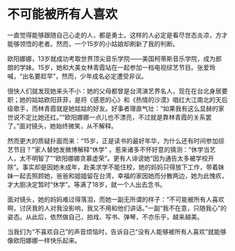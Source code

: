 # 不可能被所有人喜欢

一直觉得能够跟随自己心走的人，都是勇士。这样的人必定是看尽世态炎凉，方才能够领悟的老者。然而，一个15岁的小姑娘却刷新了我的判断。 

欧阳娜娜，13岁就成功考取世界顶尖音乐学院——美国柯蒂斯音乐学院，成为郎朗的学妹。15岁，她和大美女林青霞站在一起参加一档电视综艺节目。张爱玲喊，“出名要趁早”，然而，少年成名必定遭受非议。 

很快人们就发现她来头不小：她的父母都曾是台湾演艺界名人，现在在台北身居要职；她的姑姑欧阳菲菲，是将《感恩的心》和《热情的沙漠》唱红大江南北的天后级歌手，而林青霞就是她姑姑的好友。好事者理直气壮：“如果我有这么显赫的家世说不定比她还红。”“欧阳娜娜一点儿也不漂亮，不过就是靠林青霞的关系罢了。”面对镜头，她始终微笑，从不解释。 

然而更大的质疑扑面而来：“15岁，正是读书的最好年华，为什么还有时间参加综艺节目？”家人替她发微博解释“休学” 。惹来诸多不怀好意的猜测：“休学当艺人，太不明智了”“欧阳娜娜贪慕虚荣”。更有人诽谤她“因为通告太多被学校开除”。事实却是因她未成年，赴美求学不能住校，她的妈妈只得放下工作，带着妹妹一起去照顾她，爸爸和姐姐留在台湾，幸福的家因她而分散两边，她为此愧疚，才大胆决定暂时“休学”。等满了18岁，就一个人出去念书。 

面对镜头，她的妈妈难过得落泪，而她一副无所谓的样子：“不可能被所有人喜欢啊，讨厌我的人对我没影响，我又不用和他们讲话。”一副“我不在意，只随我心”的姿态。从此后，依然做自己，拍戏、写书、弹琴，不亦乐乎，越来越美。 

当我们为“不喜欢自己”的声音烦恼时，告诉自己“没有人能够被所有人喜欢”就能够像欧阳娜娜一样快乐起来。